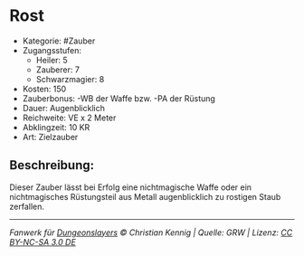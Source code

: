 # Rost

- Kategorie: #Zauber
- Zugangsstufen:
  - Heiler: 5
  - Zauberer: 7
  - Schwarzmagier: 8
- Kosten: 150
- Zauberbonus: -WB der Waffe bzw. -PA der Rüstung
- Dauer: Augenblicklich
- Reichweite: VE x 2 Meter
- Abklingzeit: 10 KR
- Art: Zielzauber

## Beschreibung:

Dieser Zauber lässt bei Erfolg eine nichtmagische Waffe oder ein nichtmagisches Rüstungsteil aus Metall augenblicklich zu rostigen Staub zerfallen.

---

_Fanwerk für [Dungeonslayers](https://www.dungeonslayers.net/) © Christian Kennig | Quelle: GRW | Lizenz: [CC BY-NC-SA 3.0 DE](https://creativecommons.org/licenses/by-nc-sa/3.0/de/)_
